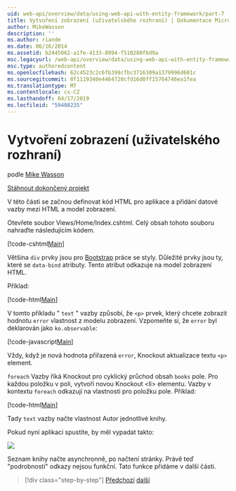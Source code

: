 ```yaml
---
uid: web-api/overview/data/using-web-api-with-entity-framework/part-7
title: Vytvoření zobrazení (uživatelského rozhraní) | Dokumentace Microsoftu
author: MikeWasson
description: ''
ms.author: riande
ms.date: 06/16/2014
ms.assetid: b2445062-a1fe-4133-8994-f510280f6d9a
msc.legacyurl: /web-api/overview/data/using-web-api-with-entity-framework/part-7
msc.type: authoredcontent
ms.openlocfilehash: 62c4523c2c6fb399cfbc3716309a1379996d601c
ms.sourcegitcommit: 0f1119340e4464720cfd16d0ff15764746ea1fea
ms.translationtype: MT
ms.contentlocale: cs-CZ
ms.lasthandoff: 04/17/2019
ms.locfileid: "59408235"
---
```

# <a name="create-the-view-ui"></a>Vytvoření zobrazení (uživatelského rozhraní)

podle [Mike Wasson](https://github.com/MikeWasson)

[Stáhnout dokončený projekt](https://github.com/MikeWasson/BookService)

V této části se začnou definovat kód HTML pro aplikace a přidání datové vazby mezi HTML a model zobrazení.

Otevřete soubor Views/Home/Index.cshtml. Celý obsah tohoto souboru nahraďte následujícím kódem.

[!code-cshtml[Main](part-7/samples/sample1.cshtml)]

Většina `div` prvky jsou pro [Bootstrap](http://getbootstrap.com/) práce se styly. Důležité prvky jsou ty, které se `data-bind` atributy. Tento atribut odkazuje na model zobrazení HTML.

Příklad:

[!code-html[Main](part-7/samples/sample2.html)]

V tomto příkladu &quot; `text` &quot; vazby způsobí, že `<p>` prvek, který chcete zobrazit hodnotu `error` vlastnost z modelu zobrazení. Vzpomeňte si, že `error` byl deklarován jako `ko.observable`:

[!code-javascript[Main](part-7/samples/sample3.js)]

Vždy, když je nová hodnota přiřazená `error`, Knockout aktualizace textu `<p>` element.

`foreach` Vazby říká Knockout pro cyklický průchod obsah `books` pole. Pro každou položku v poli, vytvoří novou Knockout &lt;li&gt; elementu. Vazby v kontextu `foreach` odkazují na vlastnosti pro položku pole. Příklad:

[!code-html[Main](part-7/samples/sample4.html)]

Tady `text` vazby načte vlastnost Autor jednotlivé knihy.

Pokud nyní aplikaci spustíte, by měl vypadat takto:

![](part-7/_static/image1.png)

Seznam knihy načte asynchronně, po načtení stránky. Právě teď &quot;podrobnosti&quot; odkazy nejsou funkční. Tato funkce přidáme v další části.

> [!div class="step-by-step"]
> [Předchozí](part-6.md)
> [další](part-8.md)
